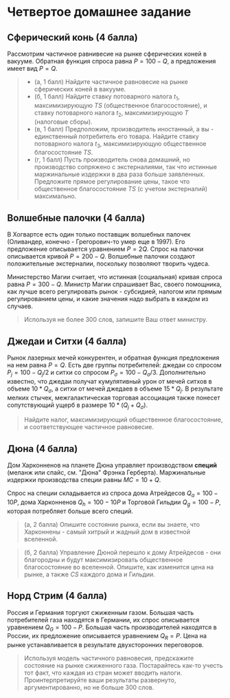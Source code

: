 # Четвертое домашнее задание

## Сферический конь (4 балла)

Рассмотрим частичное равнивесие на рынке сферических коней в вакууме. Обратная функция спроса равна $P = 100 - Q$, а предложения имеет вид $P = Q$.

> - (a, 1 балл) Найдите частичное равновесие на рынке сферических коней в вакууме.
> - (б, 1 балл) Найдите ставку потоварного налога $t_{1}$, максимизирующую $TS$ (общественное благосостояние), и ставку потоварного налога $t_{2}$, максимизирующую $T$ (налоговые сборы).
> - (в, 1 балл) Предположим, производитель иностанный, а вы - единственный потребитель его товара. Найдите ставку потоварного налога $t_{3}$, максимизирующую общественное благосостояние $TS$.
> - (г, 1 балл) Пусть производитель снова домашний, но производство сопряжено с экстерналиями, так что истинные маржинальные издержки в два раза больше заявленных. Предложите прямое регулирование цены, такое что общественное благосостояние $TS$ (с учетом экстерналий) максимально.

## Волшебные палочки (4 балла)

В Хогвартсе есть один только поставщик волшебных палочек (Оливандер, конечно - Грегорович-то умер еще в 1997). Его предложение описывается уравнением $P = 2Q$. Спрос на палочки описывается кривой $P = 200 - Q$. Волшебные палочки создают положительные экстерналии, поскольку позволяют творить чудеса.

Министерство Магии считает, что истинная (социальная) кривая спроса равна $P = 300 - Q$. Министр Магии спрашивает Вас, своего помощника, как лучше всего регулировать рынок - субсидией, налогом или прямым регулированием цены, и какие значения надо выбрать в каждом из случаев.

> Используя не более 300 слов, запишите Ваш ответ министру.

## Джедаи и Ситхи (4 балла)

Рынок лазерных мечей конкурентен, и обратная функция предложения на нем равна $P =Q$. Есть две группы потребителей: джедаи со спросом $P_{j} = 100-Q_{j}/2$ и ситхи со спросом $P_{\sigma} = 100-Q_{\sigma}/3$. Дополнительно известно, что джедаи получат кумулятивный урон от мечей ситхов в объеме $10*Q_{\sigma}$, a ситхи от мечей джедаев в объеме $15*Q_{j}$. В результате мелких стычек, межгалактическая торговая ассоциация также понесет сопутствующий ущерб в размере $10*(Q_{j} + Q_{\sigma})$. 

> Найдите налог, максимизирующий общественное благосостояние, и соответствующее частичное равновесие.

## Дюна (4 балла)

Дом Харконненов на планете Дюна управляет производством **специй** (меланж или спайс, см. "Дюна" Фрэнка Герберта). Маржинальные издержки производства специи равны $MC = 10+Q$. 

Спрос на специи складывается из спроса дома Атрейдесов $Q_a = 100 - 10P$, дома Харконненов $Q_h = 100 - 10P$ и Торговой Гильдии $Q_g = 100 - P$, которая потребляет больше всего специй.

> (а, 2 балла) Опишите состояние рынка, если вы знаете, что Харконнены - самый хитрый и жадный дом в известной вселенной.

> (б, 2 балла) Управление Дюной перешло к дому Атрейдесов - они благородны и будут максимизировать общественное благосостояние во вселенной. Опишите, как изменится цена на рынке, а также $CS$ каждого дома и Гильдии.

## Норд Стрим (4 балла)

Россия и Германия торгуют сжиженным газом. Большая часть потребителей газа находятся в Германии, их спрос описывается уравнением $Q_G = 100 - P$. Большая часть производителей находятся в России, их предложение описывается уравнением $Q_R = P$. Цена на рынке устанавливается в результате двухсторонних переговоров.

> Используя модель частичного равновесия, предскажите состояние на рынке сжиженного газа. Постарайтесь как-то учесть тот факт, что каждая из стран может вводить налоги. Проинтерпретируйте ваши результаты развернуто, аргументированно, но не больше 300 слов. 


